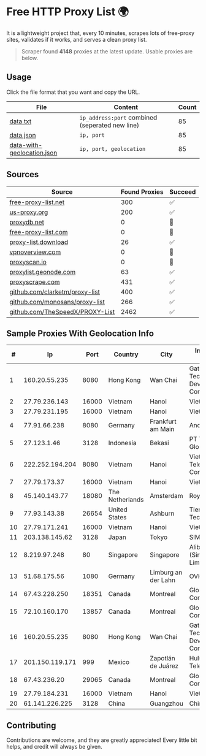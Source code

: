
# Free HTTP Proxy List 🌍

It is a lightweight project that, every 10 minutes, scrapes lots of free-proxy sites, validates if it works, and serves a clean proxy list.


> Scraper found **4148** proxies at the latest update. Usable proxies are below.

## Usage

Click the file format that you want and copy the URL.


|File|Content|Count|
|----|-------|-----|
|[data.txt](https://raw.githubusercontent.com/themiralay/Proxy-List-World/master/data.txt)|`ip_address:port` combined (seperated new line)|85|
|[data.json](https://raw.githubusercontent.com/themiralay/Proxy-List-World/master/data.json)|`ip, port`|85|
|[data-with-geolocation.json](https://raw.githubusercontent.com/themiralay/Proxy-List-World/master/data-with-geolocation.json)|`ip, port, geolocation`|85|

## Sources

|Source|Found Proxies|Succeed|
|------|-------------|-------|
|[free-proxy-list.net](https://free-proxy-list.net)|300|✅|
|[us-proxy.org](https://www.us-proxy.org)|200|✅|
|[proxydb.net](http://proxydb.net)|0|🚫|
|[free-proxy-list.com](https://free-proxy-list.com/?page=&port=&type%5B%5D=http&type%5B%5D=https&up_time=0&search=Search)|0|🚫|
|[proxy-list.download](https://www.proxy-list.download/HTTP)|26|✅|
|[vpnoverview.com](https://vpnoverview.com/privacy/anonymous-browsing/free-proxy-servers)|0|🚫|
|[proxyscan.io](https://www.proxyscan.io)|0|🚫|
|[proxylist.geonode.com](https://proxylist.geonode.com/api/proxy-list?limit=300&page=1&sort_by=lastChecked&sort_type=desc&protocols=http,https)|63|✅|
|[proxyscrape.com](https://api.proxyscrape.com/v2/?request=displayproxies&protocol=http&timeout=10000&country=all&ssl=all&anonymity=all)|431|✅|
|[github.com/clarketm/proxy-list](https://raw.githubusercontent.com/clarketm/proxy-list/master/proxy-list-raw.txt)|400|✅|
|[github.com/monosans/proxy-list](https://raw.githubusercontent.com/monosans/proxy-list/main/proxies/http.txt)|266|✅|
|[github.com/TheSpeedX/PROXY-List](https://raw.githubusercontent.com/TheSpeedX/PROXY-List/master/http.txt)|2462|✅|


## Sample Proxies With Geolocation Info

|#|Ip|Port|Country|City|Internet Service Provider|
|-|--|----|-------|----|-------------------------|
|1|160.20.55.235|8080|Hong Kong|Wan Chai|Gateway Technology Development Company Limited|
|2|27.79.236.143|16000|Vietnam|Hanoi|Viettel Corporation|
|3|27.79.231.195|16000|Vietnam|Hanoi|Viettel Corporation|
|4|77.91.66.238|8080|Germany|Frankfurt am Main|Andrii Hrosh|
|5|27.123.1.46|3128|Indonesia|Bekasi|PT Tele Globe Global|
|6|222.252.194.204|8080|Vietnam|Hanoi|VietNam Post and Telecom Corporation|
|7|27.79.173.37|16000|Vietnam|Hanoi|Viettel Corporation|
|8|45.140.143.77|18080|The Netherlands|Amsterdam|RoyaleHosting BV|
|9|77.93.143.38|26654|United States|Ashburn|Tier.Net Technologies LLC|
|10|27.79.171.241|16000|Vietnam|Hanoi|Viettel Corporation|
|11|203.138.145.62|3128|Japan|Tokyo|SIMPLEIA|
|12|8.219.97.248|80|Singapore|Singapore|Alibaba Cloud (Singapore) Private Limited|
|13|51.68.175.56|1080|Germany|Limburg an der Lahn|OVH SAS|
|14|67.43.228.250|18351|Canada|Montreal|GloboTech Communications|
|15|72.10.160.170|13857|Canada|Montreal|GloboTech Communications|
|16|160.20.55.235|8080|Hong Kong|Wan Chai|Gateway Technology Development Company Limited|
|17|201.150.119.171|999|Mexico|Zapotlán de Juárez|Hulux Telecomunicaciones|
|18|67.43.236.20|29065|Canada|Montreal|GloboTech Communications|
|19|27.79.184.231|16000|Vietnam|Hanoi|Viettel Corporation|
|20|61.141.226.225|3128|China|Guangzhou|Chinanet|



## Contributing

Contributions are welcome, and they are greatly appreciated! Every
little bit helps, and credit will always be given.

